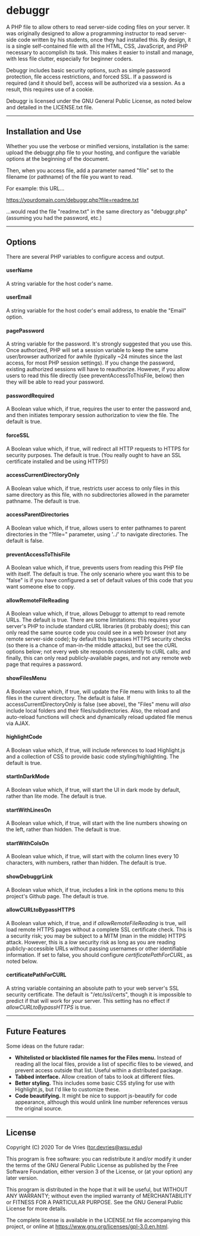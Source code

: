 # debuggr
A PHP file to allow others to read server-side coding files on your server.  It was originally designed to allow a programming instructor to read server-side code written by his students, once they had installed this. 
By design, it is a single self-contained file with all the HTML, CSS, JavaScript, and PHP necessary to accomplish its task. This makes it easier to install and manage, with less file clutter, especially for beginner coders.

Debuggr includes basic security options, such as simple password protection, file access restrictions, and forced SSL. If a password is required (and it should be!), access will be authorized via a session. As a result, this requires use of a cookie. 

Debuggr is licensed under the GNU General Public License, as noted below and detailed in the LICENSE.txt file.

---
## Installation and Use
Whether you use the verbose or minified versions, installation is the same: upload the debuggr.php file to your hosting, and configure the variable options at the beginning of the document.

Then, when you access file, add a parameter named "file" set to the filename (or pathname) of the file you want to read.

For example: this URL...

https://yourdomain.com/debuggr.php?file=readme.txt

...would read the file "readme.txt" in the same directory as "debuggr.php" (assuming you had the password, etc.)

---
## Options
There are several PHP variables to configure access and output.

#### userName
A string variable for the host coder's name.

#### userEmail
A string variable for the host coder's email address, to enable the "Email" option.

#### pagePassword
A string variable for the password. It's strongly suggested that you use this. Once authorized, PHP will set a session variable to keep the same user/browser authorized for awhile (typically ~24 minutes since the last access, for most PHP session settings). If you change the password, existing authorized sessions will have to reauthorize. However, if you allow users to read this file directly (see preventAccessToThisFile, below) then they will be able to read your password.

#### passwordRequired
A Boolean value which, if true, requires the user to enter the password and, and then initiates temporary session authorization to view the file. The default is true.

#### forceSSL
A Boolean value which, if true, will redirect all HTTP requests to HTTPS for security purposes. The default is true. (You really ought to have an SSL certificate installed and be using HTTPS!)

#### accessCurrentDirectoryOnly
A Boolean value which, if true, restricts user access to only files in this same directory as this file, with no subdirectories allowed in the parameter pathname. The default is true.

#### accessParentDirectories
A Boolean value which, if true, allows users to enter pathnames to parent directories in the "?file=" parameter, using '../' to navigate directories. The default is false.

#### preventAccessToThisFile
A Boolean value which, if true, prevents users from reading this PHP file with itself. The default is true. The only scenario where you want this to be "false" is if you have configured a set of default values of this code that you want someone else to copy.

#### allowRemoteFileReading
A Boolean value which, if true, allows Debuggr to attempt to read remote URLs. The default is true. There are some limitations: this requires your server's PHP to include standard cURL libraries (it probably does); this can only read the same source code you could see in a web browser (not any remote server-side code); by default this bypasses HTTPS security checks (so there is a chance of man-in-the middle attacks), but see the cURL options below; not every web site responds consistently to cURL calls; and finally, this can only read publicly-available pages, and not any remote web page that requires a password.

#### showFilesMenu
A Boolean value which, if true, will update the File menu with links to all the files in the current directory. The default is false. If accessCurrentDirectoryOnly is false (see above), the "Files" menu will _also_ include local folders and their files/subdirectories. Also, the reload and auto-reload functions will check and dynamically reload updated file menus via AJAX.

#### highlightCode
A Boolean value which, if true, will include references to load Highlight.js and a collection of CSS to provide basic code styling/highlighting. The default is true.

#### startInDarkMode
A Boolean value which, if true, will start the UI in dark mode by default, rather than lite mode. The default is true.

#### startWithLinesOn
A Boolean value which, if true, will start with the line numbers showing on the left, rather than hidden. The default is true.

#### startWithColsOn
A Boolean value which, if true, will start with the column lines every 10 characters, with numbers, rather than hidden. The default is true.

#### showDebuggrLink
A Boolean value which, if true, includes a link in the options menu to this project's Github page. The default is true.

#### allowCURLtoBypassHTTPS
A Boolean value which, if true, and if _allowRemoteFileReading_ is true, will load remote HTTPS pages without a complete SSL certificate check. This is a security risk; you may be subject to a MITM (man in the middle) HTTPS attack. However, this is a _low_ security risk as long as you are reading publicly-accessible URLs without passing usernames or other identifiable information. If set to false, you should configure _certificatePathForCURL_, as noted below.

#### certificatePathForCURL
A string variable containing an absolute path to your web server's SSL security certificate. The default is "/etc/ssl/certs", though it is impossible to predict if that will work for _your_ server. This setting has no effect if _allowCURLtoBypassHTTPS_ is true.

---
## Future Features

Some ideas on the future radar:
- **Whitelisted or blacklisted file names for the Files menu.** Instead of reading all the local files, provide a list of specific files to be viewed, and prevent access outside that list. Useful within a distributed package.
- **Tabbed interface.** Allow creation of tabs to look at different files.
- **Better styling.** This includes some basic CSS styling for use with Highlight.js, but I'd like to customize these.
- **Code beautifying.** It might be nice to support js-beautify for code appearance, although this would unlink line number references versus the original source.

---
## License

Copyright (C) 2020 Tor de Vries (tor.devries@wsu.edu)

This program is free software: you can redistribute it and/or modify it under the terms of the 
GNU General Public License as published by the Free Software Foundation, either version 3 of 
the License, or (at your option) any later version.

This program is distributed in the hope that it will be useful, but WITHOUT ANY WARRANTY; 
without even the implied warranty of MERCHANTABILITY or FITNESS FOR A PARTICULAR PURPOSE. See the GNU General Public License for more details.

The complete license is available in the LICENSE.txt file accompanying this project, or online
at <https://www.gnu.org/licenses/gpl-3.0.en.html>.